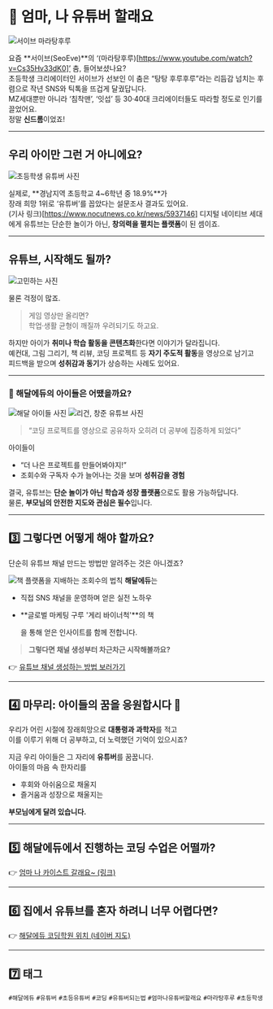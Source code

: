 # 📣 엄마, 나 유튜버 할래요

![서이브 마라탕후루](./images/seoeve.jpg)

요즘 **서이브(SeoEve)**의 ‘(마라탕후루)[https://www.youtube.com/watch?v=Cs35Hv33dK0]’ 춤, 들어보셨나요?  
초등학생 크리에이터인 서이브가 선보인 이 춤은 “탕탕 후루후루”라는 리듬감 넘치는 후렴으로 작년 SNS와 틱톡을 뜨겁게 달궜답니다.  
MZ세대뿐만 아니라 ‘침착맨’, ‘잇섭’ 등 30·40대 크리에이터들도 따라할 정도로 인기를 끌었어요.  
정말 **신드롬**이었죠!

---

## 우리 아이만 그런 거 아니에요?

![초등학생 유튜버 사진](./images/kidsyoutuberex.png)

실제로, **경남지역 초등학교 4~6학년 중 18.9%**가  
장래 희망 1위로 ‘유튜버’를 꼽았다는 설문조사 결과도 있어요.  
(기사 링크)[https://www.nocutnews.co.kr/news/5937146]
디지털 네이티브 세대에게 유튜브는 단순한 놀이가 아닌, **창의력을 펼치는 플랫폼**이 된 셈이죠.

---

## 유튜브, 시작해도 될까?

![고민하는 사진](./images/gomin.jpg)

물론 걱정이 많죠.  
> 게임 영상만 올리면?  
> 학업·생활 균형이 깨질까 우려되기도 하고요.

하지만 아이가 **취미나 학습 활동을 콘텐츠화**한다면 이야기가 달라집니다.  
예컨대, 그림 그리기, 책 리뷰, 코딩 프로젝트 등 **자기 주도적 활동**을 영상으로 남기고  
피드백을 받으며 **성취감과 동기**가 상승하는 사례도 있어요.

---

### 🎥 해달에듀의 아이들은 어땠을까요?

![해달 아이들 사진](./images/haedalkids.jpg)
![리건, 창준 유튜브 사진](./images/chocoding.jpg)

> “코딩 프로젝트를 영상으로 공유하자 오히려 더 공부에 집중하게 되었다”

아이들이  
- “더 나은 프로젝트를 만들어봐야지!”  
- 조회수와 구독자 수가 늘어나는 것을 보며 **성취감을 경험**

결국, 유튜브는 **단순 놀이가 아닌 학습과 성장 플랫폼**으로도 활용 가능하답니다.  
물론, **부모님의 안전한 지도와 관심은 필수**입니다.

---

## 3️⃣ 그렇다면 어떻게 해야 할까요?

단순히 유튜브 채널 만드는 방법만 알려주는 것은 아니겠죠?

![책 플랫폼을 지배하는 조회수의 법칙](./images/attention.png)
**해달에듀**는  
- 직접 SNS 채널을 운영하며 얻은 실전 노하우  
- **글로벌 마케팅 구루 '게리 바이너척'**의 책  
   
  을 통해 얻은 인사이트를 함께 전합니다.

> **그렇다면 채널 생성부터 차근차근 시작해볼까요?**

👉 [유튜브 채널 생성하는 방법 보러가기](#)

---

## 4️⃣ 마무리: 아이들의 꿈을 응원합시다 🌱

우리가 어린 시절에 장래희망으로 **대통령과 과학자**를 적고  
이를 이루기 위해 더 공부하고, 더 노력했던 기억이 있으시죠?

지금 우리 아이들은 그 자리에 **유튜버**를 꿈꿉니다.  
아이들의 마음 속 한자리를  
- 후회와 아쉬움으로 채울지  
- 즐거움과 성장으로 채울지는  

**부모님에게 달려 있습니다.**

---

## 5️⃣ 해달에듀에서 진행하는 코딩 수업은 어떨까?

👉 [엄마 나 카이스트 갈래요~ (링크)](https://blog.naver.com/haedaledu/223369992921)

---

## 6️⃣ 집에서 유튜브를 혼자 하려니 너무 어렵다면?

👉 [해달에듀 코딩학원 위치 (네이버 지도)](https://naver.me/G65r6kxl)

---

## 7️⃣ 태그

`#해달에듀` `#유튜버` `#초등유튜버` `#코딩` `#유튜버되는법` `#엄마나유튜버할래요` `#마라탕후루` `#초등학생`
